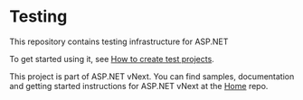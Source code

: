 Testing
=======
This repository contains testing infrastructure for ASP.NET

To get started using it, see [How to create test projects](https://github.com/aspnet/Testing/wiki/How-to-create-test-projects).

This project is part of ASP.NET vNext. You can find samples, documentation and getting started instructions for ASP.NET vNext at the [Home](https://github.com/aspnet/home) repo.

